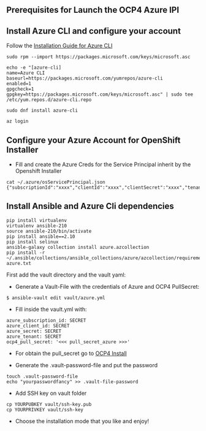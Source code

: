 ## Prerequisites for Launch the OCP4 Azure IPI

## Install Azure CLI and configure your account

Follow the [Installation Guide for Azure CLI](https://docs.microsoft.com/es-es/cli/azure/install-azure-cli)

```
sudo rpm --import https://packages.microsoft.com/keys/microsoft.asc

echo -e "[azure-cli]
name=Azure CLI
baseurl=https://packages.microsoft.com/yumrepos/azure-cli
enabled=1
gpgcheck=1
gpgkey=https://packages.microsoft.com/keys/microsoft.asc" | sudo tee /etc/yum.repos.d/azure-cli.repo

sudo dnf install azure-cli
```

```
az login
```

## Configure your Azure Account for OpenShift Installer

* Fill and create the Azure Creds for the Service Principal inherit by the Openshift Installer

```
cat ~/.azure/osServicePrincipal.json
{"subscriptionId":"xxxx","clientId":"xxxx","clientSecret":"xxxx","tenantId":"xxxx"}
```

## Install Ansible and Azure Cli dependencies

```
pip install virtualenv
virtualenv ansible-210
source ansible-210/bin/activate
pip install ansible==2.10
pip install selinux
ansible-galaxy collection install azure.azcollection
pip install -r ~/.ansible/collections/ansible_collections/azure/azcollection/requirements-azure.txt
```

First add the vault directory and the vault yaml:

* Generate a Vault-File with the credentials of Azure and OCP4 PullSecret:

```
$ ansible-vault edit vault/azure.yml
```

* Fill inside the vault.yml with:

```
azure_subscription_id: SECRET
azure_client_id: SECRET
azure_secret: SECRET
azure_tenant: SECRET
ocp4_pull_secret: '<<< pull_secret_azure >>>'
```

* For obtain the pull_secret go to [OCP4 Install](https://cloud.redhat.com/openshift/install)

* Generate the .vault-password-file and put the password

```
touch .vault-password-file
echo "yourpasswordfancy" >> .vault-file-password
```

* Add SSH key on vault folder
```
cp YOURPUBKEY vault/ssh-key.pub
cp YOURPRIVKEY vault/ssh-key
```

* Choose the installation mode that you like and enjoy!
